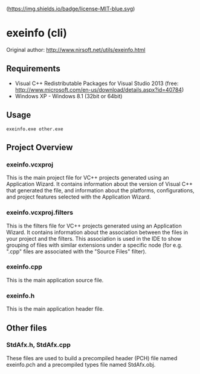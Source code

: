 (https://img.shields.io/badge/license-MIT-blue.svg)

# exeinfo (cli)

Original author: http://www.nirsoft.net/utils/exeinfo.html

## Requirements

* Visual C++ Redistributable Packages for Visual Studio 2013 (free: http://www.microsoft.com/en-us/download/details.aspx?id=40784)
* Windows XP - Windows 8.1 (32bit or 64bit)

## Usage

```
exeinfo.exe other.exe
```

## Project Overview

### exeinfo.vcxproj
This is the main project file for VC++ projects generated using an Application Wizard. It contains information about the version of Visual C++ that generated the file, and information about the platforms, configurations, and project features selected with the Application Wizard.

### exeinfo.vcxproj.filters
This is the filters file for VC++ projects generated using an Application Wizard. It contains information about the association between the files in your project and the filters. This association is used in the IDE to show grouping of files with similar extensions under a specific node (for e.g. ".cpp" files are associated with the "Source Files" filter). 

### exeinfo.cpp
This is the main application source file.

### exeinfo.h
This is the main application header file.

## Other files

### StdAfx.h, StdAfx.cpp

These files are used to build a precompiled header (PCH) file named exeinfo.pch and a precompiled types file named StdAfx.obj.

